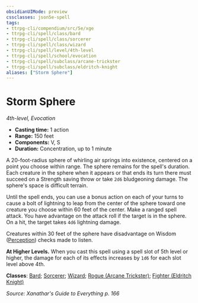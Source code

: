 ```yaml
---
obsidianUIMode: preview
cssclasses: json5e-spell
tags:
- ttrpg-cli/compendium/src/5e/xge
- ttrpg-cli/spell/class/bard
- ttrpg-cli/spell/class/sorcerer
- ttrpg-cli/spell/class/wizard
- ttrpg-cli/spell/level/4th-level
- ttrpg-cli/spell/school/evocation
- ttrpg-cli/spell/subclass/arcane-trickster
- ttrpg-cli/spell/subclass/eldritch-knight
aliases: ["Storm Sphere"]
---
```

# Storm Sphere
*4th-level, Evocation*  

- **Casting time:** 1 action
- **Range:** 150 feet
- **Components:** V, S
- **Duration:** Concentration, up to 1 minute

A 20-foot-radius sphere of whirling air springs into existence, centered on a point you choose within range. The sphere remains for the spell's duration. Each creature in the sphere when it appears or that ends its turn there must succeed on a Strength saving throw or take `2d6` bludgeoning damage. The sphere's space is difficult terrain.

Until the spell ends, you can use a bonus action on each of your turns to cause a bolt of lightning to leap from the center of the sphere toward one creature you choose within 60 feet of the center. Make a ranged spell attack. You have advantage on the attack roll if the target is in the sphere. On a hit, the target takes `4d6` lightning damage.

Creatures within 30 feet of the sphere have disadvantage on Wisdom ([Perception](3-Mechanics/CLI/rules/skills.md#Perception)) checks made to listen.

**At Higher Levels.** When you cast this spell using a spell slot of 5th level or higher, the damage for each of its effects increases by `1d6` for each slot level above 4th.

**Classes**: [Bard](list-spells-classes-bard); [Sorcerer](list-spells-classes-sorcerer); [Wizard](list-spells-classes-wizard); [Rogue (Arcane Trickster)](list-spells-classes-rogue-arcane-trickster); [Fighter (Eldritch Knight)](list-spells-classes-fighter-eldritch-knight)

*Source: Xanathar's Guide to Everything p. 166*
